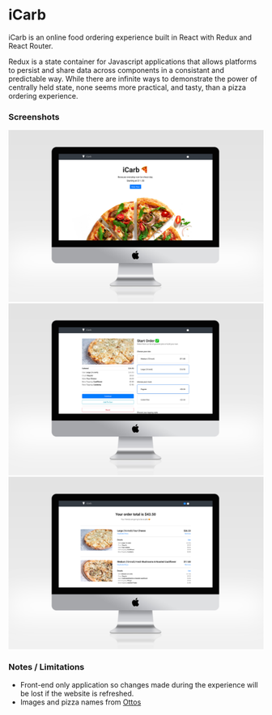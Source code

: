 # iCarb

iCarb is an online food ordering experience built in React with Redux and React Router.

Redux is a state container for Javascript applications that allows platforms to persist and share data across components in a consistant and predictable way. While there are infinite ways to demonstrate the power of centrally held state, none seems more practical, and tasty, than a pizza ordering experience.

### Screenshots

![](public/images/imac-mockup.jpg)
![](public/images/imac-mockup2.jpg)
![](public/images/imac-mockup3.jpg)

### Notes / Limitations

- Front-end only application so changes made during the experience will be lost if the website is refreshed.
- Images and pizza names from [Ottos](https://www.ottoportland.com/)
